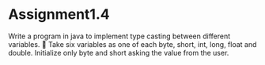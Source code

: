 # Assignment1.4
Write a program in java to implement type casting between different variables.   Take six variables as one of each byte, short, int, long, float and double. Initialize only byte  and short asking the value from the user.
